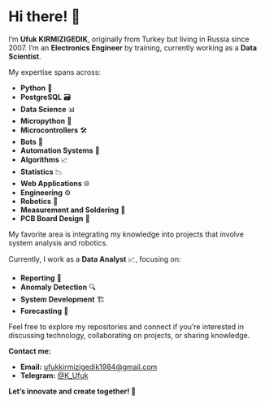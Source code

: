 # Hi there! 👋

I’m **Ufuk KIRMIZIGEDIK**, originally from Turkey but living in Russia since 2007. I’m an **Electronics Engineer** by training, currently working as a **Data Scientist**.

My expertise spans across:
- **Python** 🐍
- **PostgreSQL** 🗃️
- **Data Science** 📊
- **Micropython** 🤖
- **Microcontrollers** 🛠️
- **Bots** 🤖
- **Automation Systems** 🔧
- **Algorithms** 📈
- **Statistics** 📉
- **Web Applications** 🌐
- **Engineering** ⚙️
- **Robotics** 🤖
- **Measurement and Soldering** 🔬
- **PCB Board Design** 🧩

My favorite area is integrating my knowledge into projects that involve system analysis and robotics.

Currently, I work as a **Data Analyst** 📈, focusing on:
- **Reporting** 📝
- **Anomaly Detection** 🔍
- **System Development** 🏗️
- **Forecasting** 🔮

Feel free to explore my repositories and connect if you’re interested in discussing technology, collaborating on projects, or sharing knowledge.

**Contact me:**

- **Email:** [ufukkirmizigedik1984@gmail.com](mailto:ufukkirmizigedik1984@gmail.com)
- **Telegram:** [@K_Ufuk](https://t.me/K_Ufuk)
  
**Let’s innovate and create together! 🚀**
